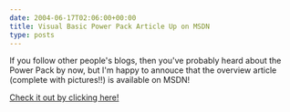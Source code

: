 ```yaml
---
date: 2004-06-17T02:06:00+00:00
title: Visual Basic Power Pack Article Up on MSDN
type: posts
---
```

If you follow other people's blogs, then you've probably heard about the Power Pack by now, but I'm happy to annouce that the overview article (complete with pictures!!) is available on MSDN!

[Check it out by clicking here!](http://msdn.microsoft.com/vbasic/default.aspx?pull=/library/en-us/dv_vstechart/html/vbpowerpack.asp)
